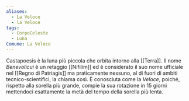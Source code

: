 ```yaml
---
aliases:
  - La Veloce
  - la Veloce
tags:
  - CorpoCeleste
  - Luna
Comune: La Veloce
---
```

Castapoesis è la luna più piccola che orbita intorno alla [[Terra]]. 
Il nome *Benevolicui* è un retaggio [[Nifilim]] ed è considerato il suo nome ufficiale nel [[Regno di Patriagis]] ma praticamente nessuno, al di fuori di ambiti tecnico-scientifici, la chiama così. 
È conosciuta come la *Veloce*, poiché, rispetto alla sorella più grande, compie la sua rotazione in 15 giorni mettendoci esattamente la metà del tempo della sorella più lenta. 